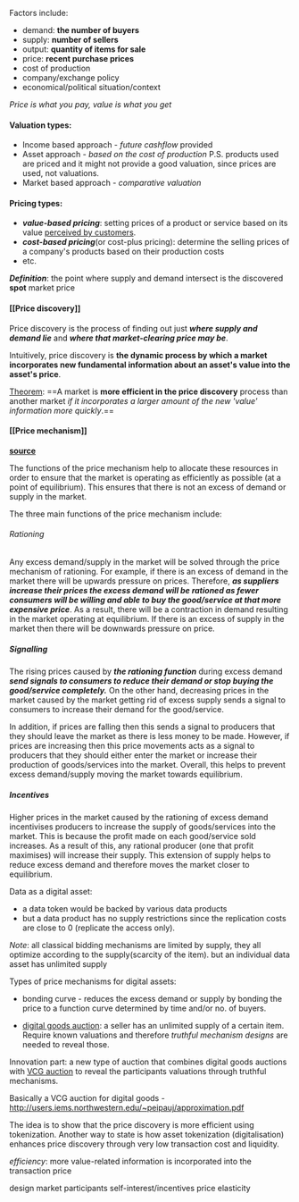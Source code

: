 Factors include:
- demand: **the number of buyers**
- supply: **number of sellers** 
- output: **quantity of items for sale**
- price: **recent purchase prices** 
- cost of production
- company/exchange policy
- economical/political situation/context



*Price is what you pay, value is what you get*

#### Valuation types:
- Income based approach - *future cashflow* provided
- Asset approach - *based on the cost of production* P.S. products used are priced and it might not provide a good valuation, since prices are used, not valuations.
- Market based approach - *comparative valuation*


#### Pricing types:
- ***value-based pricing***: setting prices of a product or service based on its value <u>perceived by customers</u>.
- ***cost-based pricing***(or cost-plus pricing): determine the selling prices of a company's products based on their production costs 
- etc.


***Definition***: the point where supply and demand intersect is the discovered **spot** market price



#### [[Price discovery]]
Price discovery is the process of finding out just ***where supply and demand lie*** and ***where that market-clearing price may be***.

Intuitively, price discovery is **the dynamic process by which a market incorporates new fundamental information about an asset's value into the asset's price**. 

<u>Theorem</u>: ==A market is **more efficient in the price discovery** process than another market *if it incorporates a larger amount of the new 'value' information more quickly*.==



#### [[Price mechanism]] 
**[source](https://edexceleconomicsrevision.com/home/theme-1-introduction-to-markets-and-market-faliure/price-mechanism/)**

The functions of the price mechanism help to allocate these resources in order to ensure that the market is operating as efficiently as possible (at a point of equilibrium). 
This ensures that there is not an excess of demand or supply in the market. 

The three main functions of the price mechanism include:

###### Rationing 
Any excess demand/supply in the market will be solved through the price mechanism of rationing. For example, if there is an excess of demand in the market there will be upwards pressure on prices. Therefore, ***as suppliers increase their prices the excess demand will be rationed as fewer consumers will be willing and able to buy the good/service at that more expensive price***. As a result, there will be a contraction in demand resulting in the market operating at equilibrium. If there is an excess of supply in the market then there will be downwards pressure on price.

##### Signalling 
The rising prices caused by ***the rationing function*** during excess demand ***send signals to consumers to reduce their demand or stop buying the good/service completely.*** On the other hand, decreasing prices in the market caused by the market getting rid of excess supply sends a signal to consumers to increase their demand for the good/service.

In addition, if prices are falling then this sends a signal to producers that they should leave the market as there is less money to be made. However, if prices are increasing then this price movements acts as a signal to producers that they should either enter the market or increase their production of goods/services into the market. Overall, this helps to prevent excess demand/supply moving the market towards equilibrium.


##### Incentives 
Higher prices in the market caused by the rationing of excess demand incentivises producers to increase the supply of goods/services into the market. This is because the profit made on each good/service sold increases. As a result of this, any rational producer (one that profit maximises) will increase their supply. This extension of supply helps to reduce excess demand and therefore moves the market closer to equilibrium.


Data as a digital asset:
- a data token would be backed by various data products
- but a data product has no supply restrictions since the replication costs are close to 0 (replicate the access only).


*Note*: all classical bidding mechanisms are limited by supply, they all optimize according to the supply(scarcity of the item). but an individual data asset has unlimited supply 


Types of price mechanisms for digital assets:
- bonding curve - reduces the excess demand or supply by bonding the price to a function curve determined by time and/or no. of buyers. 

- [digital goods auction](https://en.wikipedia.org/wiki/Digital_goods_auction): a seller has an unlimited supply of a certain item. Require known valuations and therefore *truthful mechanism designs* are needed to reveal those.


Innovation part: a new type of auction that combines digital goods auctions with [VCG auction](https://en.wikipedia.org/wiki/Vickrey%E2%80%93Clarke%E2%80%93Groves_auction) to reveal the participants valuations through truthful mechanisms. 

Basically a VCG auction for digital goods - http://users.iems.northwestern.edu/~peipauj/approximation.pdf




The idea is to show that the price discovery is more efficient using tokenization. Another way to state is how asset tokenization (digitalisation) enhances price discovery through very low transaction cost and liquidity. 

*efficiency*: more value-related information is incorporated into the transaction price




design market participants self-interest/incentives
price elasticity